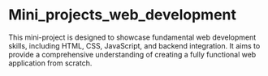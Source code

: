# Mini_projects_web_development

This mini-project is designed to showcase fundamental web development skills, including HTML, CSS, JavaScript, and backend integration. It aims to provide a comprehensive understanding of creating a fully functional web application from scratch.
